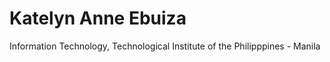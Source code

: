 <h1>Katelyn Anne Ebuiza</h1>
Information Technology, 
Technological Institute of the Philipppines - Manila
